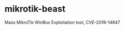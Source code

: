 # mikrotik-beast
  Mass MikroTik WinBox Exploitation tool, CVE-2018-14847                                                  
